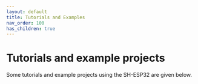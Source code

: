 ```yaml
---
layout: default
title: Tutorials and Examples
nav_order: 100
has_children: true
---
```


# Tutorials and example projects

Some tutorials and example projects using the SH-ESP32 are given below.
